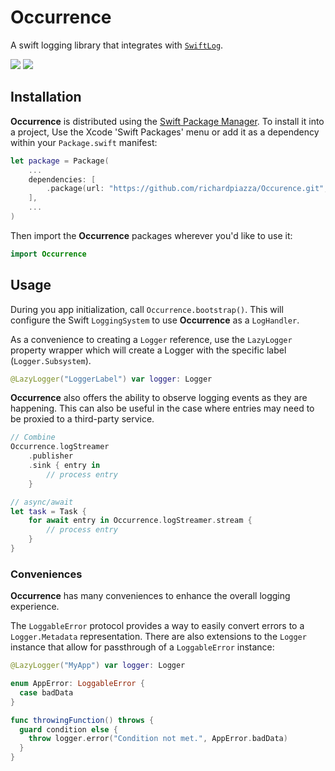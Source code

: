 # Occurrence

A swift logging library that integrates with [`SwiftLog`](https://github.com/apple/swift-log).

<p>
    <img src="https://github.com/richardpiazza/Occurrence/workflows/Swift/badge.svg?branch=main" />
    <img src="https://img.shields.io/badge/Swift-5.5-orange.svg" />
</p>

## Installation

**Occurrence** is distributed using the [Swift Package Manager](https://swift.org/package-manager). To install it into a project, Use the 
Xcode 'Swift Packages' menu or add it as a dependency within your `Package.swift` manifest:

```swift
let package = Package(
    ...
    dependencies: [
        .package(url: "https://github.com/richardpiazza/Occurence.git", .upToNextMinor(from: "0.6.0"))
    ],
    ...
)
```

Then import the **Occurrence** packages wherever you'd like to use it:

```swift
import Occurrence
```

## Usage

During you app initialization, call `Occurrence.bootstrap()`. This will configure the Swift `LoggingSystem` to use **Occurrence** as a `LogHandler`.

As a convenience to creating a `Logger` reference, use the `LazyLogger` property wrapper which will create a Logger with the specific label (`Logger.Subsystem`).
```swift
@LazyLogger("LoggerLabel") var logger: Logger
```

**Occurrence** also offers the ability to observe logging events as they are happening.
This can also be useful in the case where entries may need to be proxied to a third-party service.

```swift
// Combine
Occurrence.logStreamer
    .publisher
    .sink { entry in
        // process entry
    }

// async/await
let task = Task {
    for await entry in Occurrence.logStreamer.stream {
        // process entry
    }
}
```

### Conveniences

**Occurrence** has many conveniences to enhance the overall logging experience.

The `LoggableError` protocol provides a way to easily convert errors to a `Logger.Metadata` representation.
There are also extensions to the `Logger` instance that allow for passthrough of a `LoggableError` instance:

```swift
@LazyLogger("MyApp") var logger: Logger

enum AppError: LoggableError {
  case badData
}

func throwingFunction() throws {
  guard condition else {
    throw logger.error("Condition not met.", AppError.badData)
  }
}
```
